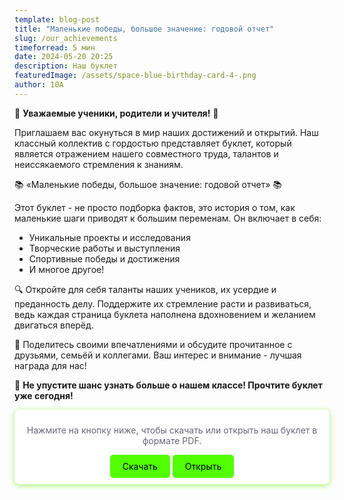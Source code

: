 ```yaml
---
template: blog-post
title: "Маленькие победы, большое значение: годовой отчет"
slug: /our_achievements
timeforread: 5 мин
date: 2024-05-20 20:25
description: Наш буклет
featuredImage: /assets/space-blue-birthday-card-4-.png
author: 10А
---
```

🌟 **Уважаемые ученики, родители и учителя!** 🌟

Приглашаем вас окунуться в мир наших достижений и открытий. Наш классный коллектив с гордостью представляет буклет, который является отражением нашего совместного труда, талантов и неиссякаемого стремления к знаниям.

📚 «Маленькие победы, большое значение: годовой отчет» 📚

Этот буклет - не просто подборка фактов, это история о том, как маленькие шаги приводят к большим переменам. Он включает в себя:

* Уникальные проекты и исследования
* Творческие работы и выступления
* Спортивные победы и достижения
* И многое другое!

🔍 Откройте для себя таланты наших учеников, их усердие и преданность делу. Поддержите их стремление расти и развиваться, ведь каждая страница буклета наполнена вдохновением и желанием двигаться вперёд.

💬 Поделитесь своими впечатлениями и обсудите прочитанное с друзьями, семьёй и коллегами. Ваш интерес и внимание - лучшая награда для нас!

👀 **Не упустите шанс узнать больше о нашем классе! Прочтите буклет уже сегодня!**


<div class="download-block">
        <p>Нажмите на кнопку ниже, чтобы скачать или открыть наш буклет в формате PDF.</p>
        <a href="/assets/Маленькие победы, большое значение годовой отчет.pdf" class="download-button" download>Скачать</a>
        <a href="https://drive.google.com/file/d/1USamQ8hsqbw9CzsuVNy3jbrywC6NBf3S/view?usp=drive_link" class="download-button">Открыть</a>
    </div>
<style>
.download-block {
    background-color: #ffffff;
    border-radius: 8px;
    box-shadow: 0 2px 10px rgba(114, 238, 12, 0.62);
    padding: 10px;
    text-align: center;
    max-width: 800px;
    max-height: 300px;
    margin: 0 auto;
}
.download-block h2 {
    color: #333;
}
.download-block p {
    color: #667;
}
.download-button {
    display: inline-block;
    padding: 10px 20px;
    background-color:rgb(81, 255, 0);
    color:#000000;
    text-decoration: none;
    border-radius: 5px;
    transition: background-color 0.3s;
}
.download-button:hover {
    background-color: #0056b3;
}
  </style>